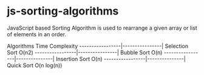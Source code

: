# js-sorting-algorithms
JavaScript based Sorting Algorithm is used to rearrange a given array or list of elements in an order.

Algorithms         Time Complexity
-----------------|----------------|
Selection Sort     O(n2)
-----------------|----------------|
Bubble Sort        O(n)
-----------------|---------------|
Insertion Sort     O(n)
-----------------|---------------|
Quick Sort        O(n log(n))
